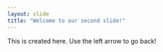 ```yaml
---
layout: slide
title: "Welcome to our second slide!"
---
```

This is created here.
Use the left arrow to go back!
